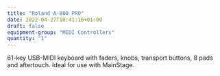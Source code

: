 ```yaml
---
title: "Roland A-800 PRO"
date: 2022-04-27T10:41:16+01:00
draft: false
equipment-group: "MIDI Controllers"
quantity: "1"
---
```


61-key USB-MIDI keyboard with faders, knobs, transport buttons, 8 pads and aftertouch. Ideal for use with MainStage.
